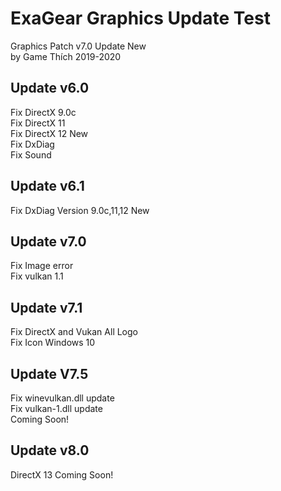 # ExaGear Graphics Update Test

Graphics Patch v7.0 Update New\
by Game Thích 2019-2020

## Update v6.0
Fix DirectX 9.0c\
Fix DirectX 11\
Fix DirectX 12 New\
Fix DxDiag\
Fix Sound

## Update v6.1
Fix DxDiag Version 9.0c,11,12 New

## Update v7.0
Fix Image error\
Fix vulkan 1.1

## Update v7.1
Fix DirectX and Vukan All Logo\
Fix Icon Windows 10

## Update V7.5
Fix winevulkan.dll update\
Fix vulkan-1.dll update\
Coming Soon!

## Update v8.0
DirectX 13
Coming Soon!
